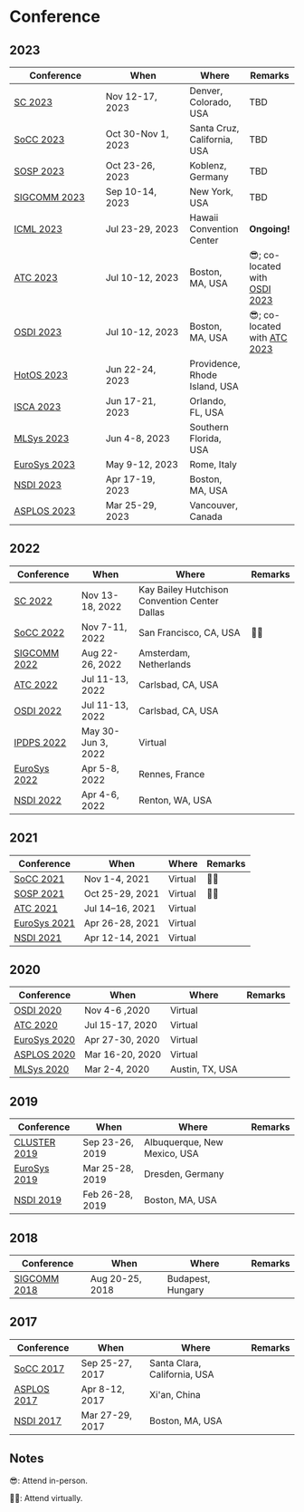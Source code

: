 # Conference

## 2023

<table data-full-width="false"><thead><tr><th width="180">Conference</th><th width="186">When</th><th>Where</th><th>Remarks</th></tr></thead><tbody><tr><td><a href="sc-2023.md">SC 2023</a></td><td>Nov 12-17, 2023</td><td>Denver, Colorado, USA</td><td>TBD</td></tr><tr><td><a href="socc-2023.md">SoCC 2023</a></td><td>Oct 30-Nov 1, 2023</td><td>Santa Cruz, California, USA</td><td>TBD</td></tr><tr><td><a href="sosp-2023.md">SOSP 2023</a></td><td>Oct 23-26, 2023</td><td>Koblenz, Germany</td><td>TBD</td></tr><tr><td><a href="sigcomm-2023.md">SIGCOMM 2023</a></td><td>Sep 10-14, 2023</td><td>New York, USA</td><td>TBD</td></tr><tr><td><a href="icml-2023.md">ICML 2023</a></td><td>Jul 23-29, 2023</td><td>Hawaii Convention Center</td><td><strong>Ongoing!</strong></td></tr><tr><td><a href="atc-2023/">ATC 2023</a></td><td>Jul 10-12, 2023</td><td>Boston, MA, USA</td><td>😎; co-located with <a href="osdi-2023.md">OSDI 2023</a></td></tr><tr><td><a href="osdi-2023.md">OSDI 2023</a></td><td>Jul 10-12, 2023</td><td>Boston, MA, USA</td><td>😎; co-located with <a href="atc-2023/">ATC 2023</a></td></tr><tr><td><a href="hotos-2023.md">HotOS 2023</a></td><td>Jun 22-24, 2023</td><td>Providence, Rhode Island, USA</td><td></td></tr><tr><td><a href="isca-2023.md">ISCA 2023</a></td><td>Jun 17-21, 2023</td><td>Orlando, FL, USA</td><td></td></tr><tr><td><a href="mlsys-2023.md">MLSys 2023</a></td><td>Jun 4-8, 2023</td><td>Southern Florida, USA</td><td></td></tr><tr><td><a href="eurosys-2023.md">EuroSys 2023</a></td><td>May 9-12, 2023</td><td>Rome, Italy</td><td></td></tr><tr><td><a href="nsdi-2023/">NSDI 2023</a></td><td>Apr 17-19, 2023</td><td>Boston, MA, USA</td><td></td></tr><tr><td><a href="asplos-2023/">ASPLOS 2023</a></td><td>Mar 25-29, 2023</td><td>Vancouver, Canada</td><td></td></tr></tbody></table>

## 2022

| Conference                    | When               | Where                                         | Remarks |
| ----------------------------- | ------------------ | --------------------------------------------- | ------- |
| [SC 2022](sc-2022.md)         | Nov 13-18, 2022    | Kay Bailey Hutchison Convention Center Dallas |         |
| [SoCC 2022](socc-2022/)       | Nov 7-11, 2022     | San Francisco, CA, USA                        | 👨‍💻   |
| [SIGCOMM 2022](sigcomm-2022/) | Aug 22-26, 2022    | Amsterdam, Netherlands                        |         |
| [ATC 2022](atc-2022/)         | Jul 11-13, 2022    | Carlsbad, CA, USA                             |         |
| [OSDI 2022](osdi-2022/)       | Jul 11-13, 2022    | Carlsbad, CA, USA                             |         |
| [IPDPS 2022](ipdps-2022/)     | May 30-Jun 3, 2022 | Virtual                                       |         |
| [EuroSys 2022](eurosys-2022/) | Apr 5-8, 2022      | Rennes, France                                |         |
| [NSDI 2022](nsdi-2022.md)     | Apr 4-6, 2022      | Renton, WA, USA                               |         |

## 2021

| Conference                    | When            | Where   | Remarks |
| ----------------------------- | --------------- | ------- | ------- |
| [SoCC 2021](socc-2021.md)     | Nov 1-4, 2021   | Virtual | 👨‍💻   |
| [SOSP 2021](sosp-2021/)       | Oct 25-29, 2021 | Virtual | 👨‍💻   |
| [ATC 2021](atc-2021/)         | Jul 14–16, 2021 | Virtual |         |
| [EuroSys 2021](eurosys-2021/) | Apr 26-28, 2021 | Virtual |         |
| [NSDI 2021](nsdi-2021.md)     | Apr 12-14, 2021 | Virtual |         |

## 2020

<table><thead><tr><th>Conference</th><th>When</th><th>Where</th><th data-hidden>Remarks</th></tr></thead><tbody><tr><td><a href="osdi-2020/">OSDI 2020</a></td><td>Nov 4-6 ,2020</td><td>Virtual</td><td></td></tr><tr><td><a href="atc-2020/">ATC 2020</a></td><td>Jul 15-17, 2020</td><td>Virtual</td><td></td></tr><tr><td><a href="eurosys-2020.md">EuroSys 2020</a></td><td>Apr 27-30, 2020</td><td>Virtual</td><td></td></tr><tr><td><a href="asplos-2020.md">ASPLOS 2020</a></td><td>Mar 16-20, 2020</td><td>Virtual</td><td></td></tr><tr><td><a href="mlsys-2020.md">MLSys 2020</a></td><td>Mar 2-4, 2020</td><td>Austin, TX, USA</td><td></td></tr></tbody></table>

## 2019

<table><thead><tr><th>Conference</th><th>When</th><th>Where</th><th data-hidden>Remarks</th></tr></thead><tbody><tr><td><a href="cluster-2019.md">CLUSTER 2019</a></td><td>Sep 23-26, 2019</td><td>Albuquerque, New Mexico, USA</td><td></td></tr><tr><td><a href="eurosys-2019.md">EuroSys 2019</a></td><td>Mar 25-28, 2019</td><td>Dresden, Germany</td><td></td></tr><tr><td><a href="nsdi-2019.md">NSDI 2019</a></td><td>Feb 26-28, 2019</td><td>Boston, MA, USA</td><td></td></tr></tbody></table>

## 2018

<table><thead><tr><th>Conference</th><th>When</th><th>Where</th><th data-hidden>Remarks</th></tr></thead><tbody><tr><td><a href="sigcomm-2018/">SIGCOMM 2018</a></td><td>Aug 20-25, 2018</td><td>Budapest, Hungary</td><td></td></tr></tbody></table>

## 2017

<table><thead><tr><th>Conference</th><th>When</th><th>Where</th><th data-hidden>Remarks</th></tr></thead><tbody><tr><td><a href="socc-2017/">SoCC 2017</a></td><td>Sep 25-27, 2017</td><td>Santa Clara, California, USA</td><td></td></tr><tr><td><a href="asplos-2017/">ASPLOS 2017</a></td><td>Apr 8-12, 2017</td><td>Xi'an, China</td><td></td></tr><tr><td><a href="nsdi-2017/">NSDI 2017</a></td><td>Mar 27-29, 2017</td><td>Boston, MA, USA</td><td></td></tr></tbody></table>

## Notes

😎: Attend in-person.

👨‍💻: Attend virtually.
